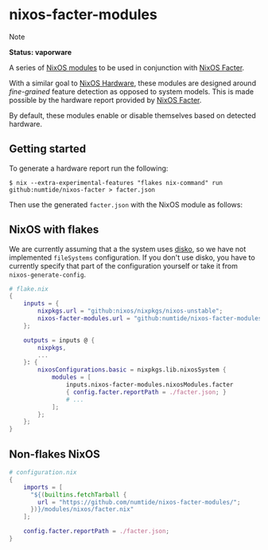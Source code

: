 # nixos-facter-modules

> [!NOTE]
> **Status: vaporware**

A series of [NixOS modules] to be used in conjunction with [NixOS Facter].

With a similar goal to [NixOS Hardware], these modules are designed around _fine-grained_ feature detection as opposed to system models.
This is made possible by the hardware report provided by [NixOS Facter].

By default, these modules enable or disable themselves based on detected hardware.

[NixOS modules]: https://wiki.nixos.org/wiki/NixOS_modules
[NixOS Facter]: https://github.com/numtide/nixos-facter
[NixOS Hardware]: https://github.com/NixOS/nixos-hardware

## Getting started

To generate a hardware report run the following:

```console
$ nix --extra-experimental-features "flakes nix-command" run github:numtide/nixos-facter > facter.json
```

Then use the generated `facter.json` with the NixOS module as follows:

## NixOS with flakes

We are currently assuming that a the system uses [disko](https://github.com/nix-community/disko),
so we have not implemented `fileSystems` configuration. If you don't use disko, you have to currently specify
that part of the configuration yourself or take it from `nixos-generate-config`.

```nix
# flake.nix
{
    inputs = {
        nixpkgs.url = "github:nixos/nixpkgs/nixos-unstable";
        nixos-facter-modules.url = "github:numtide/nixos-facter-modules";
    };

    outputs = inputs @ {
        nixpkgs,
        ...
    }: {
        nixosConfigurations.basic = nixpkgs.lib.nixosSystem {
            modules = [
                inputs.nixos-facter-modules.nixosModules.facter
                { config.facter.reportPath = ./facter.json; }
                # ...
            ];
        };
    };
}
```


## Non-flakes NixOS

```nix
# configuration.nix
{
    imports = [
      "${(builtins.fetchTarball {
        url = "https://github.com/numtide/nixos-facter-modules/";
      })}/modules/nixos/facter.nix"
    ];

    config.facter.reportPath = ./facter.json;
}
```
